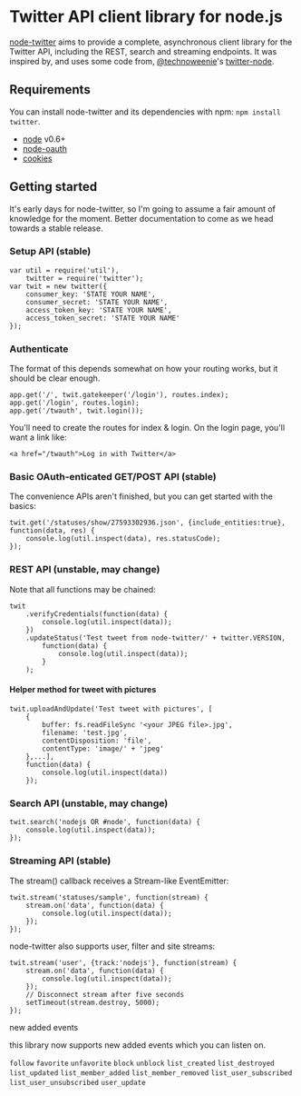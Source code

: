 Twitter API client library for node.js
======================================

[node-twitter](https://github.com/desmondmorris/node-twitter) aims to provide a complete, asynchronous client library for the Twitter API, including the REST, search and streaming endpoints. It was inspired by, and uses some code from, [@technoweenie](https://github.com/technoweenie)'s [twitter-node](https://github.com/technoweenie/twitter-node).

## Requirements

You can install node-twitter and its dependencies with npm: `npm install twitter`.

- [node](http://nodejs.org/) v0.6+
- [node-oauth](https://github.com/ciaranj/node-oauth)
- [cookies](https://github.com/jed/cookies)

## Getting started

It's early days for node-twitter, so I'm going to assume a fair amount of knowledge for the moment. Better documentation to come as we head towards a stable release.

### Setup API (stable)

	var util = require('util'),
		twitter = require('twitter');
	var twit = new twitter({
		consumer_key: 'STATE YOUR NAME',
		consumer_secret: 'STATE YOUR NAME',
		access_token_key: 'STATE YOUR NAME',
		access_token_secret: 'STATE YOUR NAME'
	});

### Authenticate

The format of this depends somewhat on how your routing works, but it should be clear enough.

    app.get('/', twit.gatekeeper('/login'), routes.index);
    app.get('/login', routes.login);
    app.get('/twauth', twit.login());

You'll need to create the routes for index & login. On the login page, you'll want a link like:

    <a href="/twauth">Log in with Twitter</a>

### Basic OAuth-enticated GET/POST API (stable)

The convenience APIs aren't finished, but you can get started with the basics:

	twit.get('/statuses/show/27593302936.json', {include_entities:true}, function(data, res) {
		console.log(util.inspect(data), res.statusCode);
	});

### REST API (unstable, may change)

Note that all functions may be chained:

	twit
		.verifyCredentials(function(data) {
			console.log(util.inspect(data));
		})
		.updateStatus('Test tweet from node-twitter/' + twitter.VERSION,
			function(data) {
				console.log(util.inspect(data));
			}
		);

#### Helper method for tweet with pictures

	twit.uploadAndUpdate('Test tweet with pictures', [
		{
			buffer: fs.readFileSync '<your JPEG file>.jpg',
			filename: 'test.jpg',
			contentDisposition: 'file',
			contentType: 'image/' + 'jpeg'
		},...],
		function(data) {
			console.log(util.inspect(data))
		});

### Search API (unstable, may change)

	twit.search('nodejs OR #node', function(data) {
		console.log(util.inspect(data));
	});

### Streaming API (stable)

The stream() callback receives a Stream-like EventEmitter:

	twit.stream('statuses/sample', function(stream) {
		stream.on('data', function(data) {
			console.log(util.inspect(data));
		});
	});

node-twitter also supports user, filter and site streams:

	twit.stream('user', {track:'nodejs'}, function(stream) {
		stream.on('data', function(data) {
			console.log(util.inspect(data));
		});
		// Disconnect stream after five seconds
		setTimeout(stream.destroy, 5000);
	});

new added events

this library now supports new added events which you can listen on.

`follow`
`favorite`
`unfavorite`
`block`
`unblock`
`list_created`
`list_destroyed`
`list_updated`
`list_member_added`
`list_member_removed`
`list_user_subscribed`
`list_user_unsubscribed`
`user_update`
